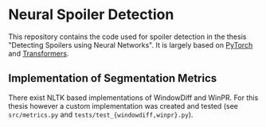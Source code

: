 # Neural Spoiler Detection

This repository contains the code used for spoiler detection in the thesis "Detecting Spoilers using Neural Networks".
It is largely based on [PyTorch](https://pytorch.org/) and [Transformers](https://huggingface.co/transformers/).

## Implementation of Segmentation Metrics
There exist NLTK based implementations of WindowDiff and WinPR.
For this thesis however a custom implementation was created and tested (see `src/metrics.py` and `tests/test_{windowdiff,winpr}.py`).
